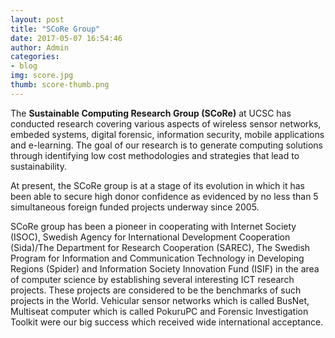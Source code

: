 ```yaml
---
layout: post
title: "SCoRe Group"
date: 2017-05-07 16:54:46
author: Admin
categories:
- blog
img: score.jpg
thumb: score-thumb.png
---
```


The <b>Sustainable Computing Research Group (SCoRe)</b> at UCSC has conducted research covering various aspects of wireless sensor networks, embeded systems, digital forensic, information security, mobile applications and e-learning. The goal of our research is to generate computing solutions through identifying low cost methodologies and strategies that lead to sustainability. <!--more-->

At present, the SCoRe group is at a stage of its evolution in which it has been able to secure high donor confidence as evidenced by no less than 5 simultaneous foreign funded projects underway since 2005.

SCoRe group has been a pioneer in cooperating with Internet Society (ISOC), Swedish Agency for International Development Cooperation (Sida)/The Department for Research Cooperation (SAREC), The Swedish Program for Information and Communication Technology in Developing Regions (Spider) and Information Society Innovation Fund (ISIF) in the area of computer science by establishing several interesting ICT research projects. These projects are considered to be the benchmarks of such projects in the World. Vehicular sensor networks which is called BusNet, Multiseat computer which is called PokuruPC and Forensic Investigation Toolkit were our big success which received wide international acceptance.
